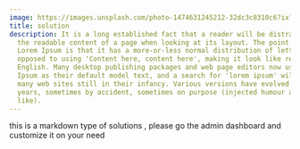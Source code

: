 ```yaml
---
image: https://images.unsplash.com/photo-1474631245212-32dc3c8310c6?ixlib=rb-4.0.3&ixid=MnwxMjA3fDB8MHxwaG90by1wYWdlfHx8fGVufDB8fHx8&auto=format&fit=crop&w=724&q=80
title: solution
description: It is a long established fact that a reader will be distracted by
  the readable content of a page when looking at its layout. The point of using
  Lorem Ipsum is that it has a more-or-less normal distribution of letters, as
  opposed to using 'Content here, content here', making it look like readable
  English. Many desktop publishing packages and web page editors now use Lorem
  Ipsum as their default model text, and a search for 'lorem ipsum' will uncover
  many web sites still in their infancy. Various versions have evolved over the
  years, sometimes by accident, sometimes on purpose (injected humour and the
  like).
---
```


this is a markdown type of solutions , please go the admin dashboard and customize it on your need
